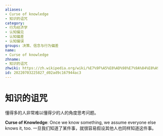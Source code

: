 ```yaml
---
aliases:
- Curse of knowledge
- 知识的诅咒
category:
- 行为经济学
- 认知偏见
- 认知偏差
- 认知偏误
groups: 决策、信念与行为偏差
name:
- Curse of knowledge
zhname:
- 知识的诅咒
zhwiki: https://zh.wikipedia.org/wiki/%E7%9F%A5%E8%AD%98%E7%9A%84%E8%A9%9B%E5%92%92
id: 20220703225827_d02ad9c167944ac3
---
```


# 知识的诅咒

懂得多的人非常难以懂得少的人的角度思考问题。

**Curse of Knowledge**: Once we know something, we assume everyone else knows it, too.
一旦我们知道了某件事，就很容易假设其他人也同样知道这件事。